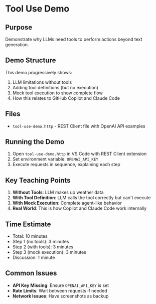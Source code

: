 # Tool Use Demo

## Purpose
Demonstrate why LLMs need tools to perform actions beyond text generation.

## Demo Structure

This demo progressively shows:
1. LLM limitations without tools
2. Adding tool definitions (but no execution)
3. Mock tool execution to show complete flow
4. How this relates to GitHub Copilot and Claude Code

## Files

- `tool-use-demo.http` - REST Client file with OpenAI API examples

## Running the Demo

1. Open `tool-use-demo.http` in VS Code with REST Client extension
2. Set environment variable: `OPENAI_API_KEY`
3. Execute requests in sequence, explaining each step

## Key Teaching Points

1. **Without Tools**: LLM makes up weather data
2. **With Tool Definition**: LLM calls the tool correctly but can't execute
3. **With Mock Execution**: Complete agent-like behavior
4. **Real World**: This is how Copilot and Claude Code work internally

## Time Estimate

- Total: 10 minutes
- Step 1 (no tools): 3 minutes
- Step 2 (with tools): 3 minutes
- Step 3 (mock execution): 3 minutes
- Discussion: 1 minute

## Common Issues

- **API Key Missing**: Ensure `OPENAI_API_KEY` is set
- **Rate Limits**: Wait between requests if needed
- **Network Issues**: Have screenshots as backup